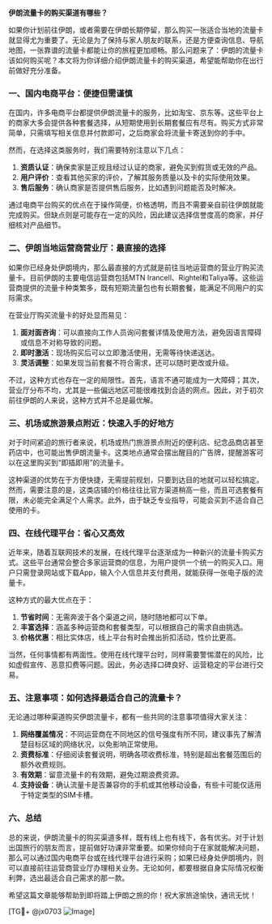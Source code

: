 **伊朗流量卡的购买渠道有哪些？**

如果你计划前往伊朗，或者需要在伊朗长期停留，那么购买一张适合当地的流量卡就显得尤为重要了。无论是为了保持与家人朋友的联系，还是方便查询信息、导航地图，一张靠谱的流量卡都能让你的旅程更加顺畅。那么问题来了：伊朗的流量卡该如何购买呢？本文将为你详细介绍伊朗流量卡的购买渠道，希望能帮助你在出行前做好充分准备。

### 一、国内电商平台：便捷但需谨慎

在国内，许多电商平台都提供伊朗流量卡的服务，比如淘宝、京东等。这些平台上的商家大多会提供各种套餐选择，从短期使用到长期套餐应有尽有。购买方式非常简单，只需填写相关信息并付款即可，之后商家会将流量卡寄送到你的手中。

然而，在选择这类服务时，我们需要特别注意以下几点：

1. **资质认证**：确保卖家是正规且经过认证的商家，避免买到假货或无效的产品。
2. **用户评价**：查看其他买家的评价，了解其服务质量以及卡的实际使用效果。
3. **售后服务**：确认商家是否提供售后服务，比如遇到问题能否及时解决。

通过电商平台购买的优点在于操作简便，价格透明，而且不需要亲自前往伊朗就能完成购买。但缺点则是可能存在一定的风险，因此建议选择信誉度高的商家，并仔细核对产品细节。

### 二、伊朗当地运营商营业厅：最直接的选择

如果你已经身处伊朗境内，那么最直接的方式就是前往当地运营商的营业厅购买流量卡。目前伊朗的主要电信运营商包括MTN Irancell、Rightel和Taliya等。这些运营商提供的流量卡种类繁多，既有短期流量包也有长期套餐，能满足不同用户的实际需求。

在营业厅购买流量卡的好处显而易见：

1. **面对面咨询**：可以直接向工作人员询问套餐详情及使用方法，避免因语言障碍或信息不对称导致的问题。
2. **即时激活**：现场购买后可以立即激活使用，无需等待快递送达。
3. **灵活调整**：如果发现当前套餐不符合需求，还可以随时更改或升级。

不过，这种方式也存在一定的局限性。首先，语言不通可能成为一大障碍；其次，营业厅分布不均，尤其是一些偏远地区可能很难找到合适的网点。因此，对于初次前往伊朗的人来说，这种方式并不总是最优解。

### 三、机场或旅游景点附近：快速入手的好地方

对于时间紧迫的旅行者来说，机场或热门旅游景点附近的便利店、纪念品商店甚至药店中，也可能出售伊朗流量卡。这类地点通常会摆出醒目的广告牌，提醒游客可以在这里购买到“即插即用”的流量卡。

这种渠道的优势在于方便快捷，无需提前规划，只要到达目的地就可以轻松搞定。然而，需要注意的是，这类店铺的价格往往比官方渠道稍高一些，而且可选套餐有限，未必能完全满足个人需求。此外，由于缺乏专业指导，可能会买到不适合自己使用的卡。

### 四、在线代理平台：省心又高效

近年来，随着互联网技术的发展，在线代理平台逐渐成为一种新兴的流量卡购买方式。这些平台通常会整合多家运营商的信息，为用户提供一个统一的购买入口。用户只需登录网站或下载App，输入个人信息并支付费用，就能获得一张电子版的流量卡。

这种方式的最大优点在于：

1. **节省时间**：无需奔波于各个渠道之间，随时随地都可以下单。
2. **丰富选择**：涵盖多种运营商和套餐类型，可以根据自己的需求自由挑选。
3. **价格优惠**：相比实体店，线上平台有时会推出折扣活动，性价比更高。

当然，任何事情都有两面性。使用在线代理平台时，同样需要警惕潜在的风险，比如虚假宣传、恶意扣费等问题。因此，务必选择口碑良好、运营稳定的平台进行交易。

### 五、注意事项：如何选择最适合自己的流量卡？

无论通过哪种渠道购买伊朗流量卡，都有一些共同的注意事项值得大家关注：

1. **网络覆盖情况**：不同运营商在不同地区的信号强度有所不同，建议事先了解清楚目标区域的网络状况，以免影响正常使用。
2. **资费标准**：仔细阅读套餐说明，明确各项收费标准，特别是超出套餐范围后的额外收费规则。
3. **有效期**：留意流量卡的有效期，避免过期浪费资源。
4. **支持设备**：确认流量卡是否兼容你的手机或其他移动设备，有些卡可能仅适用于特定类型的SIM卡槽。

### 六、总结

总的来说，伊朗流量卡的购买渠道多样，既有线上也有线下，各有优劣。对于计划出国旅行的朋友而言，提前做好功课非常重要。如果你倾向于在家就能解决问题，那么可以通过国内电商平台或在线代理平台进行采购；如果已经身处伊朗境内，则可以直接前往运营商营业厅办理相关业务。无论如何，都要根据自身实际情况权衡利弊，选出最适合自己需求的那一款。

希望这篇文章能够帮助到即将踏上伊朗之旅的你！祝大家旅途愉快，通讯无忧！

[TG💪+ @jx0703 ![Image](https://github.com/user-attachments/assets/dbca1d08-cadb-493c-b0ec-ad6f7a83f270)]